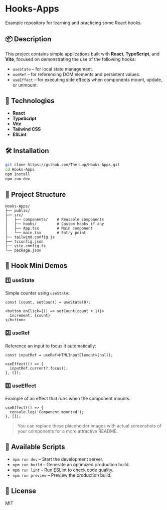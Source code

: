 # Hooks-Apps

Example repository for learning and practicing some React hooks.

## 📦 Description

This project contains simple applications built with **React**, **TypeScript**, and **Vite**, focused on demonstrating the use of the following hooks:

* `useState` – for local state management.
* `useRef` – for referencing DOM elements and persistent values.
* `useEffect` – for executing side effects when components mount, update, or unmount.

## 🚀 Technologies

* **React**
* **TypeScript**
* **Vite**
* **Tailwind CSS**
* **ESLint**

## 🛠 Installation

```bash
git clone https://github.com/The-Lup/Hooks-Apps.git
cd Hooks-Apps
npm install
npm run dev
```



## 📁 Project Structure

```plaintext
Hooks-Apps/
├── public/
├── src/
│   ├── components/    # Reusable components
│   ├── hooks/         # Custom hooks if any
│   ├── App.tsx        # Main component
│   └── main.tsx       # Entry point
├── tailwind.config.js
├── tsconfig.json
├── vite.config.ts
└── package.json
```

## 🎨 Hook Mini Demos

### 1️⃣ useState

Simple counter using `useState`:

```tsx
const [count, setCount] = useState(0);

<button onClick={() => setCount(count + 1)}>
  Increment: {count}
</button>
```



### 2️⃣ useRef

Reference an input to focus it automatically:

```tsx
const inputRef = useRef<HTMLInputElement>(null);

useEffect(() => {
  inputRef.current?.focus();
}, []);
```



### 3️⃣ useEffect

Example of an effect that runs when the component mounts:

```tsx
useEffect(() => {
  console.log('Component mounted');
}, []);
```



> You can replace these placeholder images with actual screenshots of your components for a more attractive README.

## 🧪 Available Scripts

* `npm run dev` – Start the development server.
* `npm run build` – Generate an optimized production build.
* `npm run lint` – Run ESLint to check code quality.
* `npm run preview` – Preview the production build.


## 📄 License

MIT
